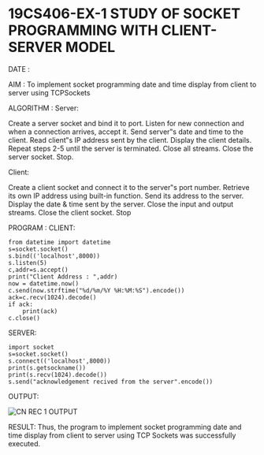 # 19CS406-EX-1 STUDY OF SOCKET PROGRAMMING WITH CLIENT-SERVER MODEL

DATE :

AIM :
To implement socket programming date and time display from client to server using TCPSockets


ALGORITHM :
Server:

Create a server socket and bind it to port.
Listen for new connection and when a connection arrives, accept it.
Send server‟s date and time to the client.
Read client‟s IP address sent by the client.
Display the client details.
Repeat steps 2-5 until the server is terminated.
Close all streams.
Close the server socket.
Stop.

Client:

Create a client socket and connect it to the server‟s port number.
Retrieve its own IP address using built-in function.
Send its address to the server.
Display the date & time sent by the server.
Close the input and output streams.
Close the client socket.
Stop



PROGRAM :
CLIENT:
```import socket
from datetime import datetime
s=socket.socket()
s.bind(('localhost',8000))
s.listen(5)
c,addr=s.accept()
print("Client Address : ",addr)
now = datetime.now()
c.send(now.strftime("%d/%m/%Y %H:%M:%S").encode())
ack=c.recv(1024).decode()
if ack:
    print(ack)
c.close()
```

SERVER:
```
import socket
s=socket.socket()
s.connect(('localhost',8000))
print(s.getsockname())
print(s.recv(1024).decode())
s.send("acknowledgement recived from the server".encode())
```

OUTPUT:


![CN REC 1 OUTPUT](https://github.com/sujathamohankumar/19CS406-EX-1/assets/119559316/a908643c-e7a2-4281-8b95-6440f8b37e07)






RESULT: Thus, the program to implement socket programming date and time display from client to server using TCP Sockets was successfully executed.

